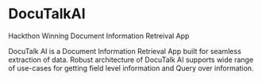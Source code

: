 # DocuTalkAI
Hackthon Winning Document Information Retreival App



DocuTalk AI is a Document Information Retrieval App built for seamless extraction of data. Robust architecture of DocuTalk AI supports wide range of use-cases for getting field level information and Query over information.
